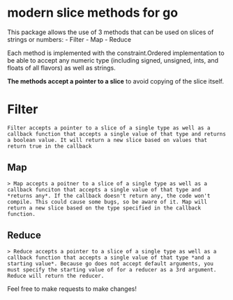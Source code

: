 # modern slice methods for go
  This package allows the use of 3 methods that can be used on slices of strings or numbers:
    - Filter
    - Map
    - Reduce

  Each method is implemented with the constraint.Ordered implementation to be able to accept any numeric type (including signed, unsigned, ints, and floats of all flavors) as well as strings.

  **The methods accept a pointer to a slice** to avoid copying of the slice itself.

  # Filter
    Filter accepts a pointer to a slice of a single type as well as a callback function that accepts a single value of that type and returns a boolean value. It will return a new slice based on values that return true in the callback

  ## Map
    > Map accepts a poitner to a slice of a single type as well as a callback funciton that accepts a single value of that type and *returns any*. If the callback doesn't return any, the code won't compile. This could cause some bugs, so be aware of it. Map will return a new slice based on the type specified in the callback function.

  ## Reduce
    > Reduce accepts a pointer to a slice of a single type as well as a callback function that accepts a single value of that type *and a starting value*. Because go does not accept default arguments, you must specify the starting value of for a reducer as a 3rd argument. Reduce will return the reducer.

Feel free to make requests to make changes!
